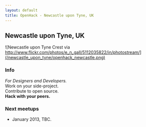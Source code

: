 ```yaml
---
layout: default
title: OpenHack - Newcastle upon Tyne, UK
---
```


## Newcastle upon Tyne, UK

![Newcastle upon Tyne Crest via http://www.flickr.com/photos/e_n_gall/5112035822/in/photostream/](/newcastle_upon_tyne/openhack_newcastle.png)

### Info

*For Designers and Developers.*  
Work on your side-project.  
Contribute to open source.  
**Hack with your peers.**

### Next meetups

* January 2013, TBC.
